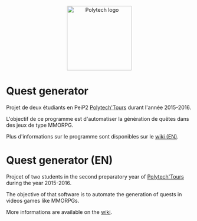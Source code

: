 <p align="center">
    <a href="https://polytech.univ-tours.fr/"><img alt="Polytech logo" src="http://www.tedxtours.com/wp-content/uploads/2014/11/PolytechTours.jpg" height="175"/></a>
</p>

# Quest generator
Projet de deux étudiants en PeiP2 [Polytech'Tours](http://polytech.univ-tours.fr/) durant l'année 2015-2016.

L'objectif de ce programme est d'automatiser la génération de quêtes dans des jeux de type MMORPG.

Plus d'informations sur le programme sont disponibles sur le [wiki (EN)](https://github.com/MrCraftCod/Quest-Generator/wiki).

# Quest generator (EN)
Projcet of two students in the second preparatory year of [Polytech'Tours](http://polytech.univ-tours.fr/) during the year 2015-2016.

The objective of that software is to automate the generation of quests in videos games like MMORPGs.

More informations are available on the [wiki](https://github.com/MrCraftCod/Quest-Generator/wiki).
